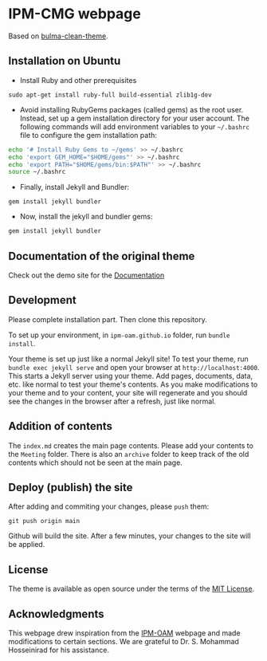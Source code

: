 # IPM-CMG webpage

Based on [bulma-clean-theme](https://github.com/chrisrhymes/bulma-clean-theme).

## Installation on Ubuntu

- Install Ruby and other prerequisites

```console
sudo apt-get install ruby-full build-essential zlib1g-dev
```

- Avoid installing RubyGems packages (called gems) as the root user. Instead, set up a gem installation directory for your user account. The following commands will add environment variables to your `~/.bashrc` file to configure the gem installation path:

```bash
echo '# Install Ruby Gems to ~/gems' >> ~/.bashrc
echo 'export GEM_HOME="$HOME/gems"' >> ~/.bashrc
echo 'export PATH="$HOME/gems/bin:$PATH"' >> ~/.bashrc
source ~/.bashrc
```

- Finally, install Jekyll and Bundler:

```
gem install jekyll bundler
```

- Now, install the jekyll and bundler gems:

```ruby
gem install jekyll bundler
```

## Documentation of the original theme

Check out the demo site for the [Documentation](https://www.csrhymes.com/bulma-clean-theme/docs/)

## Development

Please complete installation part. Then clone this repository. 

To set up your environment, in `ipm-oam.github.io` folder, run `bundle install`.

Your theme is set up just like a normal Jekyll site! To test your theme, run `bundle exec jekyll serve` and open your browser at `http://localhost:4000`. This starts a Jekyll server using your theme. Add pages, documents, data, etc. like normal to test your theme's contents. As you make modifications to your theme and to your content, your site will regenerate and you should see the changes in the browser after a refresh, just like normal.

## Addition of contents

The `index.md` creates the main page contents. Please add your contents to the `Meeting` folder. There is also an `archive` folder to keep track of the old contents which should not be seen at the main page.

## Deploy (publish) the site

After adding and commiting your changes, please `push` them:

```console
git push origin main
```

Github will build the site. After a few minutes, your changes to the site will be applied.

## License

The theme is available as open source under the terms of the [MIT License](https://opensource.org/licenses/MIT).

## Acknowledgments

This webpage drew inspiration from the [IPM-OAM](https://github.com/ipm-oam/ipm-oam.github.io) webpage and made modifications to certain sections. We are grateful to Dr. S. Mohammad Hosseinirad for his assistance.
